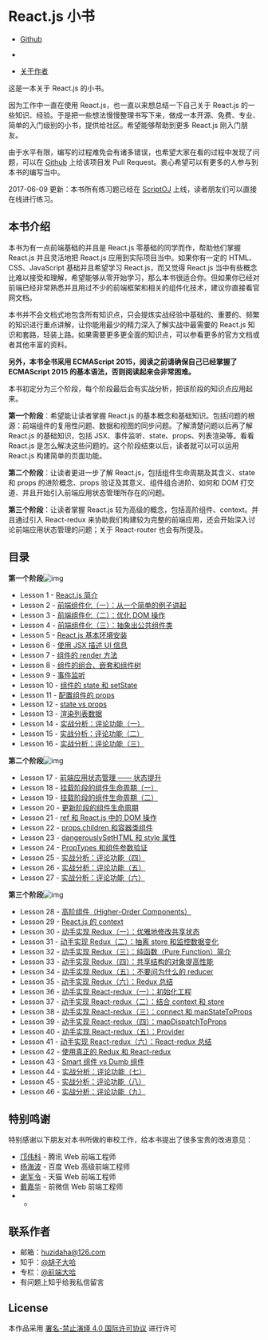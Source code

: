 # React.js 小书

- [Github](https://github.com/huzidaha/react-naive-book)
-  

- [关于作者](http://huziketang.mangojuice.top/books/react/me)

这是一本关于 React.js 的小书。

因为工作中一直在使用 React.js，也一直以来想总结一下自己关于 React.js 的一些知识、经验。于是把一些想法慢慢整理书写下来，做成一本开源、免费、专业、简单的入门级别的小书，提供给社区。希望能够帮助到更多 React.js 刚入门朋友。

由于水平有限，编写的过程难免会有诸多错误，也希望大家在看的过程中发现了问题，可以在 [Github](https://github.com/huzidaha/react-naive-book) 上给该项目发 Pull Request。衷心希望可以有更多的人参与到本书的编写当中。

2017-06-09 更新：本书所有练习题已经在 [ScriptOJ](https://scriptoj.com/problemsGroups/593a2e29b3838c385539fa4f) 上线，读者朋友们可以直接在线进行练习。

## 本书介绍

本书为有一点前端基础的并且是 React.js 零基础的同学而作，帮助他们掌握 React.js 并且灵活地把 React.js 应用到实际项目当中。如果你有一定的 HTML、CSS、JavaScript 基础并且希望学习 React.js，而又觉得 React.js 当中有些概念比难以接受和理解，希望能够从零开始学习，那么本书很适合你。但如果你已经对前端已经非常熟悉并且用过不少的前端框架和相关的组件化技术，建议你直接看官网文档。

本书并不会文档式地包含所有知识点，只会提炼实战经验中基础的、重要的、频繁的知识进行重点讲解，让你能用最少的精力深入了解实战中最需要的 React.js 知识和套路，轻装上路。如果需要更多更全面的知识点，可以参看更多的官方文档或者其他丰富的资料。

**另外，本书全书采用 ECMAScript 2015，阅读之前请确保自己已经掌握了 ECMAScript 2015 的基本语法，否则阅读起来会非常困难。**

本书初定分为三个阶段，每个阶段最后会有实战分析，把该阶段的知识点应用起来。

**第一个阶段**：希望能让读者掌握 React.js 的基本概念和基础知识。包括问题的根源：前端组件的复用性问题、数据和视图的同步问题。了解清楚问题以后再了解 React.js 的基础知识，包括 JSX、事件监听、state、props、列表渲染等。看看 React.js 是怎么解决这些问题的。这个阶段结束以后，读者就可以可以运用 React.js 构建简单的页面功能。

**第二个阶段**：让读者更进一步了解 React.js，包括组件生命周期及其含义、state 和 props 的进阶概念、props 验证及其意义、组件组合进阶、如何和 DOM 打交道、并且开始引入前端应用状态管理所存在的问题。

**第三个阶段**：让读者掌握 React.js 较为高级的概念，包括高阶组件、context。并且通过引入 React-redux 来协助我们构建较为完整的前端应用，还会开始深入讨论前端应用状态管理的问题；关于 React-router 也会有所提及。

## 目录

**第一个阶段**![img](https://img.shields.io/badge/%E5%B7%B2%E5%AE%8C%E6%88%90-100%25-brightgreen.svg)

- Lesson 1 - [React.js 简介](http://huziketang.mangojuice.top/books/react/lesson1)
- Lesson 2 - [前端组件化（一）：从一个简单的例子讲起](http://huziketang.mangojuice.top/books/react/lesson2)
- Lesson 3 - [前端组件化（二）：优化 DOM 操作](http://huziketang.mangojuice.top/books/react/lesson3)
- Lesson 4 - [前端组件化（三）：抽象出公共组件类](http://huziketang.mangojuice.top/books/react/lesson4)
- Lesson 5 - [React.js 基本环境安装](http://huziketang.mangojuice.top/books/react/lesson5)
- Lesson 6 - [使用 JSX 描述 UI 信息](http://huziketang.mangojuice.top/books/react/lesson6)
- Lesson 7 - [组件的 render 方法](http://huziketang.mangojuice.top/books/react/lesson7)
- Lesson 8 - [组件的组合、嵌套和组件树](http://huziketang.mangojuice.top/books/react/lesson8)
- Lesson 9 - [事件监听](http://huziketang.mangojuice.top/books/react/lesson9)
- Lesson 10 - [组件的 state 和 setState](http://huziketang.mangojuice.top/books/react/lesson10)
- Lesson 11 - [配置组件的 props](http://huziketang.mangojuice.top/books/react/lesson11)
- Lesson 12 - [state vs props](http://huziketang.mangojuice.top/books/react/lesson12)
- Lesson 13 - [渲染列表数据](http://huziketang.mangojuice.top/books/react/lesson13)
- Lesson 14 - [实战分析：评论功能（一）](http://huziketang.mangojuice.top/books/react/lesson14)
- Lesson 15 - [实战分析：评论功能（二）](http://huziketang.mangojuice.top/books/react/lesson15)
- Lesson 16 - [实战分析：评论功能（三）](http://huziketang.mangojuice.top/books/react/lesson16)

**第二个阶段**![img](https://img.shields.io/badge/%E5%B7%B2%E5%AE%8C%E6%88%90-100%25-brightgreen.svg)

- Lesson 17 - [前端应用状态管理 —— 状态提升](http://huziketang.mangojuice.top/books/react/lesson17)
- Lesson 18 - [挂载阶段的组件生命周期（一）](http://huziketang.mangojuice.top/books/react/lesson18)
- Lesson 19 - [挂载阶段的组件生命周期（二）](http://huziketang.mangojuice.top/books/react/lesson19)
- Lesson 20 - [更新阶段的组件生命周期](http://huziketang.mangojuice.top/books/react/lesson20)
- Lesson 21 - [ref 和 React.js 中的 DOM 操作](http://huziketang.mangojuice.top/books/react/lesson21)
- Lesson 22 - [props.children 和容器类组件](http://huziketang.mangojuice.top/books/react/lesson22)
- Lesson 23 - [dangerouslySetHTML 和 style 属性](http://huziketang.mangojuice.top/books/react/lesson23)
- Lesson 24 - [PropTypes 和组件参数验证](http://huziketang.mangojuice.top/books/react/lesson24)
- Lesson 25 - [实战分析：评论功能（四）](http://huziketang.mangojuice.top/books/react/lesson25)
- Lesson 26 - [实战分析：评论功能（五）](http://huziketang.mangojuice.top/books/react/lesson26)
- Lesson 27 - [实战分析：评论功能（六）](http://huziketang.mangojuice.top/books/react/lesson27)



**第三个阶段**![img](https://img.shields.io/badge/%E5%B7%B2%E5%AE%8C%E6%88%90-100%25-brightgreen.svg)

- Lesson 28 - [高阶组件（Higher-Order Components）](http://huziketang.mangojuice.top/books/react/lesson28)
- Lesson 29 - [React.js 的 context](http://huziketang.mangojuice.top/books/react/lesson29)
- Lesson 30 - [动手实现 Redux（一）：优雅地修改共享状态](http://huziketang.mangojuice.top/books/react/lesson30)
- Lesson 31 - [动手实现 Redux（二）：抽离 store 和监控数据变化](http://huziketang.mangojuice.top/books/react/lesson31)
- Lesson 32 - [动手实现 Redux（三）：纯函数（Pure Function）简介](http://huziketang.mangojuice.top/books/react/lesson32)
- Lesson 33 - [动手实现 Redux（四）：共享结构的对象提高性能](http://huziketang.mangojuice.top/books/react/lesson33)
- Lesson 34 - [动手实现 Redux（五）：不要问为什么的 reducer](http://huziketang.mangojuice.top/books/react/lesson34)
- Lesson 35 - [动手实现 Redux（六）：Redux 总结](http://huziketang.mangojuice.top/books/react/lesson35)
- Lesson 36 - [动手实现 React-redux（一）：初始化工程](http://huziketang.mangojuice.top/books/react/lesson36)
- Lesson 37 - [动手实现 React-redux（二）：结合 context 和 store](http://huziketang.mangojuice.top/books/react/lesson37)
- Lesson 38 - [动手实现 React-redux（三）：connect 和 mapStateToProps](http://huziketang.mangojuice.top/books/react/lesson38)
- Lesson 39 - [动手实现 React-redux（四）：mapDispatchToProps](http://huziketang.mangojuice.top/books/react/lesson39)
- Lesson 40 - [动手实现 React-redux（五）：Provider](http://huziketang.mangojuice.top/books/react/lesson40)
- Lesson 41 - [动手实现 React-redux（六）：React-redux 总结](http://huziketang.mangojuice.top/books/react/lesson41)
- Lesson 42 - [使用真正的 Redux 和 React-redux](http://huziketang.mangojuice.top/books/react/lesson42)
- Lesson 43 - [Smart 组件 vs Dumb 组件](http://huziketang.mangojuice.top/books/react/lesson43)
- Lesson 44 - [实战分析：评论功能（七）](http://huziketang.mangojuice.top/books/react/lesson44)
- Lesson 45 - [实战分析：评论功能（八）](http://huziketang.mangojuice.top/books/react/lesson45)
- Lesson 46 - [实战分析：评论功能（九）](http://huziketang.mangojuice.top/books/react/lesson46)



## 特别鸣谢

特别感谢以下朋友对本书所做的审校工作，给本书提出了很多宝贵的改进意见：

- [邝伟科](https://github.com/kuangwk/) - 腾讯 Web 前端工程师
- [杨海波](https://github.com/hipoyang/) - 百度 Web 高级前端工程师
- [谢军令](https://github.com/brucexiejunling/) - 天猫 Web 前端工程师
- [戴嘉华](https://github.com/livoras/) - 前微信 Web 前端工程师
- - 

## 联系作者

- 邮箱：huzidaha@126.com
- 知乎：[@胡子大哈](https://www.zhihu.com/people/hu-zi-da-ha)
- 专栏：[@前端大哈](https://zhuanlan.zhihu.com/qianduandaha)
- 有问题上知乎给我私信留言

## License

本作品采用 [署名-禁止演绎 4.0 国际许可协议](https://creativecommons.org/licenses/by-nd/4.0/legalcode) 进行许可